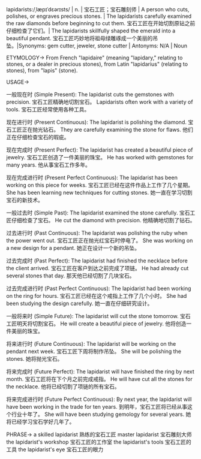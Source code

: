 lapidarists:/ˌlæpɪˈdɛərɪsts/ | n. | 宝石工匠；宝石雕刻师 | A person who cuts, polishes, or engraves precious stones. | The lapidarists carefully examined the raw diamonds before beginning to cut them. 宝石工匠在开始切割原钻之前仔细检查了它们。|  The lapidarists skillfully shaped the emerald into a beautiful pendant. 宝石工匠巧妙地将祖母绿雕琢成一个美丽的吊坠。|Synonyms: gem cutter, jeweler, stone cutter | Antonyms: N/A | Noun

ETYMOLOGY->
From French "lapidaire" (meaning "lapidary," relating to stones, or a dealer in precious stones), from Latin "lapidarius" (relating to stones), from "lapis" (stone).

USAGE->

一般现在时 (Simple Present):
The lapidarist cuts the gemstones with precision. 宝石工匠精确地切割宝石。
Lapidarists often work with a variety of tools. 宝石工匠经常使用各种工具。

现在进行时 (Present Continuous):
The lapidarist is polishing the diamond. 宝石工匠正在抛光钻石。
They are carefully examining the stone for flaws. 他们正在仔细检查宝石的瑕疵。

现在完成时 (Present Perfect):
The lapidarist has created a beautiful piece of jewelry. 宝石工匠创造了一件美丽的珠宝。
He has worked with gemstones for many years. 他从事宝石工作多年。

现在完成进行时 (Present Perfect Continuous):
The lapidarist has been working on this piece for weeks. 宝石工匠已经在这件作品上工作了几个星期。
She has been learning new techniques for cutting stones. 她一直在学习切割宝石的新技术。

一般过去时 (Simple Past):
The lapidarist examined the stone carefully. 宝石工匠仔细检查了宝石。
He cut the diamond with precision. 他精确地切割了钻石。

过去进行时 (Past Continuous):
The lapidarist was polishing the ruby when the power went out. 宝石工匠正在抛光红宝石时停电了。
She was working on a new design for a pendant. 她正在设计一个新的吊坠。

过去完成时 (Past Perfect):
The lapidarist had finished the necklace before the client arrived. 宝石工匠在客户到达之前完成了项链。
He had already cut several stones that day. 那天他已经切割了几块宝石。

过去完成进行时 (Past Perfect Continuous):
The lapidarist had been working on the ring for hours. 宝石工匠已经在这个戒指上工作了几个小时。
She had been studying the design carefully. 她一直在仔细研究设计。

一般将来时 (Simple Future):
The lapidarist will cut the stone tomorrow. 宝石工匠明天将切割宝石。
He will create a beautiful piece of jewelry. 他将创造一件美丽的珠宝。

将来进行时 (Future Continuous):
The lapidarist will be working on the pendant next week. 宝石工匠下周将制作吊坠。
She will be polishing the stones. 她将抛光宝石。

将来完成时 (Future Perfect):
The lapidarist will have finished the ring by next month. 宝石工匠将在下个月之前完成戒指。
He will have cut all the stones for the necklace. 他将已经切割了项链的所有宝石。

将来完成进行时 (Future Perfect Continuous):
By next year, the lapidarist will have been working in the trade for ten years. 到明年，宝石工匠将已经从事这个行业十年了。
She will have been studying gemology for several years. 她将已经学习宝石学好几年了。


PHRASE->
a skilled lapidarist  熟练的宝石工匠
master lapidarist 宝石雕刻大师
the lapidarist's workshop 宝石工匠的工作室
the lapidarist's tools 宝石工匠的工具
the lapidarist's eye 宝石工匠的眼力
